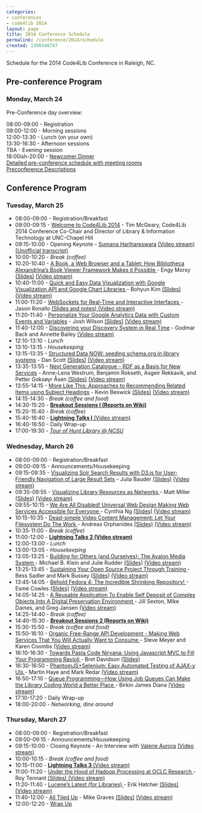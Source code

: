 ```yaml
---
categories:
- conferences
- code4lib 2014
layout: page
title: 2014 Conference Schedule
permalink: /conference/2014/schedule
created: 1390348747
---
```

<p>Schedule for the 2014 Code4Lib Conference in Raleigh, NC.</p>

<!--break-->
<h2 id="conf"><strong>Pre-conference Program</strong></h2>
<h3><span class="date">Monday, March 24</span></h3>
<dl class="day">
<p><span class="date">Pre-Conference day overview:</span></p>
<dt class="vevent">08:00-09:00
- <span class="summary">Registration</span></dt>
<dt class="vevent">09:00-12:00 - <span class="summary">Morning
sessions</span></dt>
<dt class="vevent">12:00-13:30 - <span class="summary">Lunch (on your
own)</span></dt>
<dt class="vevent">13:30-16:30 - <span class="summary">Afternoon
sessions</span></dt>
<dt class="vevent">TBA - <span class="summary">Evening session</span></dt>
<dt class="vevent">18:00ish-20:00 -
  <span class="summary">
    <a href="http://wiki.code4lib.org/index.php/2014_Social_Activities#Newcomer_Dinner.2C_Monday_3.2F24"
    target="blank">
      Newcomer Dinner
    </a>
  </span>
</dt>
<dt class="vevent"><a href="http://adjam.github.io/c4lstatic/">Detailed
pre-conference schedule with meeting rooms</a></dt>
<dt class="vevent"><a href="http://wiki.code4lib.org/index.php/2014_preconference_proposals">Preconference
Descriptions</a></dt>

</dl>

<h2 id="conf"><strong>Conference Program</strong></h2>
<h3><span class="date">Tuesday, March 25</span></h3>
<ul>
<li>08:00-09:00 - Registration/Breakfast</li>
<li>09:00-09:15 -
  <a href="/files/Welcome-to-C4L2014.pptx">
    Welcome to Code4Lib 2014</a>
  - Tim McGeary, Code4Lib 2014 Conference Co-Chair and Director of
  Library & Information Technology at UNC-Chapel Hill
</li>
<li>09:15-10:00 - Opening Keynote -
  <a href="http://www.harihareswara.net/">Sumana Harihareswara</a>
  <a href="http://www.youtube.com/watch?v=_8MJATYsqbY">
    (Video stream) 
  <a href="http://wiki.code4lib.org/index.php/2014_Keynote_by_Sumana_Harihareswara">(Unofficial transcript)
  </a>
</li>
<li>10:00-10:20 - <em>Break (coffee)</em></li>
<li>10:20-10:40 -
  <a href="/conference/2014/omar">A Book, a Web Browser and a
    Tablet: How Bibliotheca Alexandrina’s Book Viewer Framework Makes it
    Possible
  </a>
  - Engy Morsy
  <a href="/files/kim-c4l14.pptx">(Slides)</a>
  <a href="http://www.youtube.com/watch?v=_8MJATYsqbY&feature=share&t=58m">
    (Video stream)
  </a>
</li>
<li>10:40-11:00 -
  <a href="/conference/2014/kim">
    Quick and Easy Data Visualization with Google Visualization API and
    Google Chart Libraries
  </a>
  - Bohyun Kim
  <a href="/files/kim-c4l14.pptx">(Slides)</a>
  <a href="http://www.youtube.com/watch?v=_8MJATYsqbY&feature=share&t=1h10m6s">
    (Video stream)
  </a>
</li>
<li>11:00-11:20 -
  <a href="/conference/2014/ronallo">
    WebSockets for Real-Time and Interactive Interfaces
  </a>
  - Jason Ronallo
  <a href="http://ronallo.com/presentations/code4lib-2014-websockets/">
    (Slides and notes)
  </a>
  <a href="http://www.youtube.com/watch?v=_8MJATYsqbY&feature=share&t=1h25m37s">
    (Video stream)</a>
</li>
<li>11:20-11:40 - <a href="/conference/2014/wilson">Personalize Your Google
    Analytics Data with Custom Events and Variables</a> - Josh Wilson <a href="/files/Wilson-c4l14.pdf">(Slides)</a> <a href="http://www.youtube.com/watch?v=_8MJATYsqbY&feature=share&t=1h41m59s">(Video
    stream)</a></li>
<li>11:40-12:00 - <a href="/conference/2014/back">Discovering your Discovery
    System in Real Time</a> - Godmar Back and Annette Bailey <a href="http://www.youtube.com/watch?v=_8MJATYsqbY&feature=share&t=1h59m25s">(Video
    stream)</a></li>
<li>12:10-13:10 - <em>Lunch</em></li>
<li>13:10-13:15 - <em>Housekeeping</em></li>
<li>13:15-13:35 - <a href="/conference/2014/scott">Structured Data NOW:
    seeding schema.org in library systems</a> - Dan Scott <a href="http://goo.gl/Z3PWwS">(Slides)</a> <a href="http://www.youtube.com/watch?v=fCaBnzZZDug&feature=share&t=2m3s">(Video
    stream)</a></li>
<li>13:35-13:55 - <a href="/conference/2014/westrum">Next Generation Catalogue
- RDF as a Basis for New Services</a> - Anne-Lena Westrum, Benjamin Rokseth, Asgeir Rekkavik, and Petter Goksøyr
Åsen <a href="/files/Rekkavik-Westrum-c4l14.pptx">(Slides)</a> <a href="http://www.youtube.com/watch?v=fCaBnzZZDug&feature=share&t=25m53s">(Video
stream)</a></li>
<li>13:55-14:15 - <a href="/conference/2014/beswick">More Like This:
    Approaches to Recommending Related Items using Subject Headings</a> - Kevin Beswick <a href="/files/morelikethis-nonwide.pdf">(Slides)</a> <a href="http://www.youtube.com/watch?v=fCaBnzZZDug&feature=share&t=47m57s">(Video
    stream)</a></li>
<li>14:15-14:30 - <em>Break (coffee and food)</em></li>
<li>14:30-15:20
- <strong><a href="http://wiki.code4lib.org/index.php/2014_Breakout_I_(Tuesday)">Breakout
Sessions I (Reports on Wiki)</a></strong></li>
<li>15:20-15:40 - <em>Break (coffee)</em></li>
<li>15:40-16:40
- <strong><a href="http://wiki.code4lib.org/index.php/2014_Lightning_Talks#Tuesday_15:40_PM_to_16:40_PM">Lightning
Talks I</a></strong><a href="http://www.youtube.com/watch?v=fCaBnzZZDug&feature=share&t=1h10m53s"> (Video stream)</a></li>
<li>16:40-16:50 - Daily Wrap-up</li>
<li>17:00-19:30
- <em><a href="https://twitter.com/search?q=%23c4l14%20hunt&amp;src=typd">Tour
of Hunt Library @ NCSU</a></em></li>
</ul>


<h3><span class="date">Wednesday, March 26</span></h3>
<ul>
<li>08:00-09:00 - Registration/Breakfast</li>
<li>09:00-09:15 - Announcements/Housekeeping
<li>09:15-09:35 - <a href="/conference/2014/bauder">Visualizing Solr Search
    Results with D3.js for User-Friendly Navigation of Large Result Sets</a> -
    Julia
    Bauder <a href="/files/bauder-c4l14.pptx">(Slides)</a> 
  <a href="http://www.youtube.com/watch?v=zLHvLZCc-K4&feature=share&t=10m16s">
  (Video stream)</a>
</li>
<li>09:35-09:55 -
  <a href="/conference/2014/miller">Visualizing Library
    Resources as Networks
  </a>
  - Matt Miller
  <a href="/files/miller-c4l14.ppt">(Slides)</a>
  <a href="http://www.youtube.com/watch?v=zLHvLZCc-K4&feature=share&t=26m16s">
    (Video stream)
  </a>
</li>
<li>09:55-10:15 -
  <a href="/conference/2014/ng">
    We Are All Disabled! Universal Web Design Making Web Services
    Accessible for Everyone
  </a>
  - Cynthia Ng
  <a href="/files/ng-c4l14.pptx">(Slides)</a>
  <a href="http://www.youtube.com/watch?v=zLHvLZCc-K4&feature=share&t=47m3s">
    (Video stream)
  </a>
</li>
<li>10:15-10:35 -
  <a href="/conference/2014/orphanides">
    Dead-simple Video Content Management: Let Your Filesystem
    Do The Work
  </a>
  - Andreas Orphanides
  <a href="/files/orphanides-c4l14.pptx">(Slides)</a>
  <a href="http://www.youtube.com/watch?v=zLHvLZCc-K4&feature=share&t=1h10m11s">
    (Video stream)
  </a>
</li>
<li>10:35-11:00 - <em>Break (coffee)</em></li>
<li>11:00-12:00 -
  <strong>
    <a href="http://wiki.code4lib.org/index.php/2014_Lightning_Talks">
      Lightning Talks 2
    </a> 
    <a href="http://www.youtube.com/watch?v=zLHvLZCc-K4&feature=share&t=1h33m47s">
      (Video stream)
    </a>
  </strong>
</li>
<li>12:00-13:00 - <em>Lunch</em></li>
<li>13:00-13:05 - <em>Housekeeping</em></li>
<li>13:05-13:25 -
  <a href="/conference/2014/klein">
    Building for Others (and Ourselves): The Avalon Media System
  </a>
  - Michael B. Klein and Julie Rudder
  <a href="/files/klein-rudder-c4l14.pptx">(Slides)</a>
  <a href="http://www.youtube.com/watch?v=qEx8s7HI1to&feature=share">(Video stream)</a>
</li>
<li>13:25-13:45 -
  <a href="/conference/2014/sadler">
    Sustaining Your Open Source Project Through Training
  </a>
  - Bess Sadler and Mark Bussey
  <a href="/files/sadler-c4l14.ppt">(Slides)</a>
  <a href="http://www.youtube.com/watch?v=qEx8s7HI1to&feature=share&t=19m02s">
    (Video stream)
  </a>
</li>
<li>13:45-14:05 -
  <a href="/conference/2014/cowles">
    Behold Fedora 4: The Incredible Shrinking Repository!
  </a>
  - Esmé Cowles
  <a href="/files/cowles-c4l14.ppt">(Slides)</a>
  <a href="http://www.youtube.com/watch?v=qEx8s7HI1to&feature=share&t=43m20s">(Video stream)</a>
</li>
<li>14:05-14:25 -
  <a href="/conference/2014/sexton">
    A Reusable Application To Enable Self Deposit of Complex Objects Into A Digital Preservation
Environment
  </a>
  - Jill Sexton, Mike Daines, and Greg Jansen
  <a href="http://www.youtube.com/watch?v=qEx8s7HI1to&feature=share&t=57m6s">(Video stream)</a>
</li>
<li>14:25-14:40 - <em>Break (coffee)</em></li>
<li>14:40-15:30
      - <strong><a href="http://wiki.code4lib.org/index.php/2014_Breakout_II_(Wednesday)">Breakout
      Sessions 2 (Reports on Wiki)</a></strong>
</li>
<li>15:30-15:50 - <em>Break (coffee and food)</em></li>
<li>15:50-16:10 -
  <a href="/conference/2014/meyer">
    Organic Free-Range API Development - Making Web Services That You Will Actually Want to Consume
  </a>
  - Steve Meyer and Karen Coombs
  <a href="http://www.youtube.com/watch?v=qEx8s7HI1to&feature=share&t=1h16m20s">(Video stream)</a>
</li>
<li>16:10-16:30 -
  <a href="/conference/2014/davidson">
    Towards Pasta Code Nirvana: Using Javascript MVC to Fill Your Programming Ravioli
  </a>
  - Bret Davidson
  <a href="/files/towards_pasta_code_nirvana.pdf">(Slides)</a>
</li>
<li>16:30-16:50 -
  <a href="/conference/2014/haye">
    PhantomJS+Selenium: Easy Automated Testing of AJAX-y UIs
  </a>
  - Martin Haye and Mark Redar
  <a href="http://www.youtube.com/watch?v=qEx8s7HI1to&feature=share&t=1h54m30s">
    (Video stream)
  </a>
</li>
<li>16:50-17:10 -
  <a href="/conference/2014/diana">
    Queue Programming&mdash;How Using Job Queues Can Make the Library Coding World a Better Place
  </a>
  - Birkin James Diana
  <a href="http://www.youtube.com/watch?v=qEx8s7HI1to&feature=share&t=2h13m55s">
    (Video stream)
  </a>
</li>
<li>17:10-17:20 - Daily Wrap-up</li>
<li>18:00-20:00 - <em>Networking, dine around</em></li>

</ul>

<h3><span class="date">Thursday, March 27</span></h3>
<ul>
<li>08:00-09:00 - Registration/Breakfast</li>
<li>09:00-09:15 - Announcements/Housekeeping</li>
<li>09:15-10:00 - Closing Keynote - An Interview with
  <a href="http://blog.valerieaurora.org/">Valerie Aurora</a>
  <a href="http://www.youtube.com/watch?v=B5lFjpERsy0&feature=share">(Video stream)</a>
</li>
<li>10:00-10:15 - <em>Break (coffee and food)</em></li>
<li>10:15-11:00 -
  <strong>
    <a href="http://wiki.code4lib.org/index.php/2014_Lightning_Talks">
      Lightning Talks 3
    </a>
  </strong>
  <a href="http://www.youtube.com/watch?v=B5lFjpERsy0&feature=share&t=49m10s">(Video stream)</a>
</li>
<li>11:00-11:20 -
  <a href="/conference/2014/tennant">
    Under the Hood of Hadoop Processing at OCLC Research
  </a>
  - Roy Tennant
  <a href="/files/tennant-c4l14.pptx">
    (Slides)
  </a>
  <a href="http://www.youtube.com/watch?v=B5lFjpERsy0&feature=share&t=1h39m6s">
    (Video stream)
  </a>
</li>
<li>11:20-11:40 -
  <a href="/conference/2014/hatcher">
    Lucene’s Latest (for Libraries)
  </a>
  - Erik Hatcher
  <a href="/files/hatcher-c4l14.pdf">(Slides)</a>
  <a href="http://www.youtube.com/watch?v=B5lFjpERsy0&feature=share&t=1h59m27s">
    (Video stream)
  </a>
</li>
<li>11:40-12:00 -
  <a href="/conference/2014/graves">All Tiled Up</a>
  - Mike Graves
  <a href="/files/graves-c4l14.pptx">(Slides)</a>
  <a href="http://www.youtube.com/watch?v=B5lFjpERsy0&feature=share&t=2h19m20s">
    (Video stream)
  </a>
</li>
<li>12:00-12:20 - <a href="/files/mcgeary-closing-c4l14.pptx">Wrap Up</a></li>
</ul>
